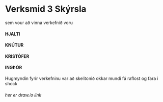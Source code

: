 # Verksmid 3 Skýrsla

sem vour að vinna verkefnið voru
#### HJALTI
#### KNÚTUR
#### KRISTÓFER
#### INGÞÓR
Hugmyndin fyrir verkefninu var að skelitonið okkar mundi fá raflost og fara i shock
###### her er draw.io link
